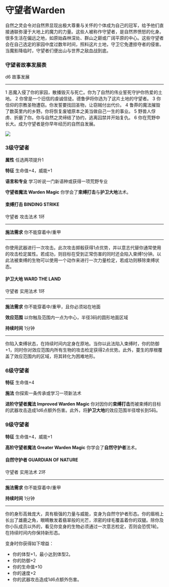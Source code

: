 # 守望者Warden

自然之灵会令对自然界显现出极大尊重与关怀的个体成为自己的冠军，给予他们直接通联弥漫于大地上的魔力的力量。这些人被称作守望者，是自然界愤怒的化身。很多生活在偏远之地，如原始森林深处、群山之巅或广阔平原的中心。这些守望者会在自己选定的家园中度过数年时间，照料这片土地，守卫它免遭掠夺者的侵害。当魔影降临时，守望者们便出山与世界之敌血战到底。

### 守望者故事发展表

  d6   故事发展
  ---- ----------------------------------------------------------------------------
  1    恶魔入侵了你的家园，散播毁灭与死亡。你为了自然的伟业誓死守护你热爱的土地。
  2    你曾是一个旧信的虔诚信徒。德鲁伊将你选为了这片土地的守望者。
  3    你信仰的宗教圣物遭窃。你发誓要找回圣物，让窃贼付出代价。
  4    鲁莽的魔法摧毁了数英里内的乡野。你将恢复废墟原本之美当做自己一生的事业。
  5    野兽人俘虏、折磨了你。你与自然之灵缔结了协约，逃离囚禁并开始复仇。
  6    你在荒野中长大。成为守望者是你早年经历的自然自发展。

![](https://sdlpic.oss-cn-beijing.aliyuncs.com/pic/%E5%AE%88%E6%9C%9B%E8%80%85.PNG)

### 3级守望者

**属性** 任选两项提升1

**特征** 生命值+4，威能+1

**语言和专业** 学习听说一门新语种或获得一项荒野专业

**守望者魔法 Warden Magic** 你学会了**束缚打击**与**护卫大地**法术。

#### 束缚打击 **BINDING STRIKE**

守望者 攻击法术 1环

------------------------------------------------------------------------

**施法需求** 你不能穿着中/重甲

------------------------------------------------------------------------

你使用武器进行一次攻击。此次攻击掷骰获得1点优势，并以意志代替你通常使用的攻击检定属性。若成功，则目标在受到正常伤害的同时还会陷入束缚1分钟。以此法被束缚的生物可以使用一个动作来进行一次力量检定，若成功则移除束缚状态。

#### 护卫大地 WARD THE LAND

守望者 实用法术 1环

------------------------------------------------------------------------

**施法需求** 你不能穿着中/重甲，且你必须站在地面

**效应范围** 以你触及范围内一点为中心，半径3码的圆形地面区域

**持续时间** 1分钟

------------------------------------------------------------------------

你陷入束缚状态，在持续时间内定身在原地。当你以此法陷入束缚时，你的防御+1，同时你对效应范围内所有生物的攻击检定获得2点优势。此外，蔓生的厚根覆盖了效应范围内的区域，将其转化为困难地形。

### 6级守望者

**特征** 生命值+4

**施法** 你探索一条传承或学习一项新法术

**进阶守望者魔法 Improved Warden Magic**
你对因你的**束缚打击**而被束缚的目标的武器攻击造成1d6点额外伤害。此外，将**护卫大地**的效应范围半径增长到5码。

### 9级守望者

**特征** 生命值+4，威能+1

**高阶守望者魔法 Greater Warden Magic** 你学会了**自然守护者**法术。

#### 自然守护者 GUARDIAN OF NATURE

守望者 实用法术 2环

------------------------------------------------------------------------

**施法需求** 你不能穿着中/重甲

**持续时间** 1分钟

------------------------------------------------------------------------

你的身形高耸庞大，具有极强的力量与威能，变身为自然守护者形态。你的眉梢上长出了雄鹿之角，眼睛散发着翡翠般的光芒，浓密的绿毛覆盖着你的双腿。除你及你小队成员以外的，看见你变身的生物必须通过一次意志检定，否则会恐慌1轮。在持续时间内你保持新形态。

变身时你获得如下增益：

-   你的体型+1，最小达到体型2。
-   你的防御+2
-   你的生命值+10
-   你的速度+2
-   你的武器攻击造成1d6点额外伤害。

 
